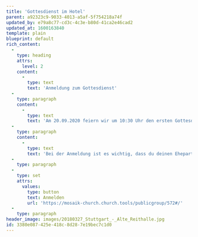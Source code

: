 ```yaml
---
title: 'Gottesdienst im Hotel'
parent: a92323c9-9033-4013-a5af-5f754218a74f
updated_by: e79a8c77-cd3c-4c3e-b80d-41ca2e46cad2
updated_at: 1600163840
template: plain
blueprint: default
rich_content:
  -
    type: heading
    attrs:
      level: 2
    content:
      -
        type: text
        text: 'Anmeldung zum Gottesdienst'
  -
    type: paragraph
    content:
      -
        type: text
        text: 'Am 20.09.2020 feiern wir um 10:30 Uhr den ersten Gottesdienst in unserer neuen Location, der alten Reithalle im Maritim Hotel. Das nächste halbe Jahr werden wir dort regelmäßig jede zweite Woche Gottesdienst feiern.'
  -
    type: paragraph
    content:
      -
        type: text
        text: 'Bei der Anmeldung ist es wichtig, dass du deinen Ehepartner und Kinder angibst, beziehungsweise ihr euch als WG einzeln anmeldet und in das Kommentarfeld schreibt, zu welcher WG ihr gehört. Dann wissen wir, wer zusammensitzen kann.'
  -
    type: paragraph
  -
    type: set
    attrs:
      values:
        type: button
        text: Anmelden
        url: 'https://mosaik-church.church.tools/publicgroup/572#/'
  -
    type: paragraph
header_image: images/20180327_Stuttgart_-_Alte_Reithalle.jpg
id: 3380e087-425e-418c-8d28-7e19bec7c1d0
---
```

